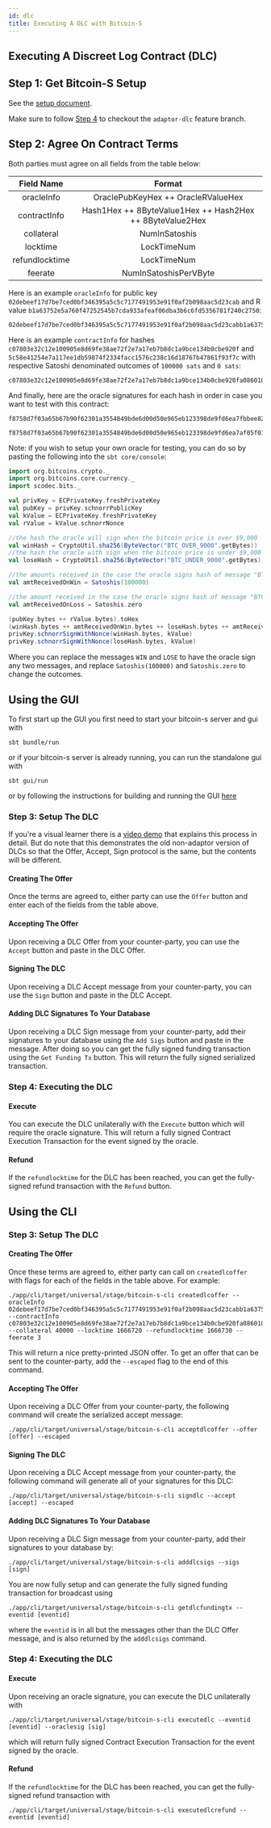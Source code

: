 ```yaml
---
id: dlc
title: Executing A DLC with Bitcoin-S
---
```


## Executing A Discreet Log Contract (DLC)

## Step 1: Get Bitcoin-S Setup

See the [setup document](../getting-setup).

Make sure to follow [Step 4](../getting-setup#step-4-optional-discreet-log-contract-branch) to checkout the `adaptor-dlc` feature branch.

## Step 2: Agree On Contract Terms

Both parties must agree on all fields from the table below:

|   Field Name   |                          Format                          |
| :------------: | :------------------------------------------------------: |
|   oracleInfo   |            OraclePubKeyHex ++ OracleRValueHex            |
|  contractInfo  | Hash1Hex ++ 8ByteValue1Hex ++ Hash2Hex ++ 8ByteValue2Hex |
|   collateral   |                      NumInSatoshis                       |
|    locktime    |                       LockTimeNum                        |
| refundlocktime |                       LockTimeNum                        |
|    feerate     |                  NumInSatoshisPerVByte                   |

Here is an example `oracleInfo` for public key `02debeef17d7be7ced0bf346395a5c5c7177491953e91f0af2b098aac5d23cab` and R value `b1a63752e5a760f47252545b7cda933afeaf06dba3b6c6fd5356781f240c2750`:

```bashrc
02debeef17d7be7ced0bf346395a5c5c7177491953e91f0af2b098aac5d23cabb1a63752e5a760f47252545b7cda933afeaf06dba3b6c6fd5356781f240c2750
```

Here is an example `contractInfo` for hashes `c07803e32c12e100905e8d69fe38ae72f2e7a17eb7b8dc1a9bce134b0cbe920f` and `5c58e41254e7a117ee1db59874f2334facc1576c238c16d18767b47861f93f7c` with respective Satoshi denominated outcomes of `100000 sats` and `0 sats`:

```bashrc
c07803e32c12e100905e8d69fe38ae72f2e7a17eb7b8dc1a9bce134b0cbe920fa0860100000000005c58e41254e7a117ee1db59874f2334facc1576c238c16d18767b47861f93f7c0000000000000000
```

And finally, here are the oracle signatures for each hash in order in case you want to test with this contract:

```bashrc
f8758d7f03a65b67b90f62301a3554849bde6d00d50e965eb123398de9fd6ea7fbbee821b7166028a6927282830c9452cfcf3c5716c57e43dd4069ca87625010
```

```bashrc
f8758d7f03a65b67b90f62301a3554849bde6d00d50e965eb123398de9fd6ea7af05f01f1ca852cf5454a7dc91cdad7903dc2e67ddb2b3bc9d61dabd8856aa6a
```

Note: if you wish to setup your own oracle for testing, you can do so by pasting the following into the `sbt core/console`:

```scala
import org.bitcoins.crypto._
import org.bitcoins.core.currency._
import scodec.bits._

val privKey = ECPrivateKey.freshPrivateKey
val pubKey = privKey.schnorrPublicKey
val kValue = ECPrivateKey.freshPrivateKey
val rValue = kValue.schnorrNonce

//the hash the oracle will sign when the bitcoin price is over $9,000
val winHash = CryptoUtil.sha256(ByteVector("BTC_OVER_9000".getBytes))
//the hash the oracle with sign when the bitcoin price is under $9,000
val loseHash = CryptoUtil.sha256(ByteVector("BTC_UNDER_9000".getBytes))

//the amounts received in the case the oracle signs hash of message "BTC_OVER_9000"
val amtReceivedOnWin = Satoshis(100000)

//the amount received in the case the oracle signs hash of message "BTC_UNDER_9000"
val amtReceivedOnLoss = Satoshis.zero

(pubKey.bytes ++ rValue.bytes).toHex
(winHash.bytes ++ amtReceivedOnWin.bytes ++ loseHash.bytes ++ amtReceivedOnLoss.bytes).toHex
privKey.schnorrSignWithNonce(winHash.bytes, kValue)
privKey.schnorrSignWithNonce(loseHash.bytes, kValue)
```

Where you can replace the messages `WIN` and `LOSE` to have the oracle sign any two messages, and replace `Satoshis(100000)` and `Satoshis.zero` to change the outcomes.

## Using the GUI

To first start up the GUI you first need to start your bitcoin-s server and gui with

```bashrc
sbt bundle/run
```

or if your bitcoin-s server is already running, you can run the standalone gui with

```bashrc
sbt gui/run
```

or by following the instructions for building and running the GUI [here](../getting-setup#step-5-setting-up-a-bitcoin-s-server-neutrino-node)

### Step 3: Setup The DLC

If you're a visual learner there is a [video demo](https://www.youtube.com/watch?v=zy1sL2ndcDg) that explains this process in detail. But do note that this demonstrates the old non-adaptor version of DLCs so that the Offer, Accept, Sign protocol is the same, but the contents will be different.


#### Creating The Offer

Once the terms are agreed to, either party can use the `Offer` button and enter each of the fields from the table above.

#### Accepting The Offer

Upon receiving a DLC Offer from your counter-party, you can use the `Accept` button and paste in the DLC Offer.

#### Signing The DLC

Upon receiving a DLC Accept message from your counter-party, you can use the `Sign` button and paste in the DLC Accept.

#### Adding DLC Signatures To Your Database

Upon receiving a DLC Sign message from your counter-party, add their signatures to your database using the `Add Sigs` button and paste in the message.
After doing so you can get the fully signed funding transaction using the `Get Funding Tx` button. This will return the fully signed serialized transaction.

### Step 4: Executing the DLC

#### Execute

You can execute the DLC unilaterally with the `Execute` button which will require the oracle signature.
This will return a fully signed Contract Execution Transaction for the event signed by the oracle.

#### Refund

If the `refundlocktime` for the DLC has been reached, you can get the fully-signed refund transaction with the `Refund` button.

## Using the CLI

### Step 3: Setup The DLC

#### Creating The Offer

Once these terms are agreed to, either party can call on `createdlcoffer` with flags for each of the fields in the table above. For example:

```bashrc
./app/cli/target/universal/stage/bitcoin-s-cli createdlcoffer --oracleInfo 02debeef17d7be7ced0bf346395a5c5c7177491953e91f0af2b098aac5d23cabb1a63752e5a760f47252545b7cda933afeaf06dba3b6c6fd5356781f240c2750 --contractInfo c07803e32c12e100905e8d69fe38ae72f2e7a17eb7b8dc1a9bce134b0cbe920fa0860100000000005c58e41254e7a117ee1db59874f2334facc1576c238c16d18767b47861f93f7c0000000000000000 --collateral 40000 --locktime 1666720 --refundlocktime 1666730 --feerate 3
```

This will return a nice pretty-printed JSON offer. To get an offer that can be sent to the counter-party, add the `--escaped` flag to the end of this command.

#### Accepting The Offer

Upon receiving a DLC Offer from your counter-party, the following command will create the serialized accept message:

```bashrc
./app/cli/target/universal/stage/bitcoin-s-cli acceptdlcoffer --offer [offer] --escaped
```

#### Signing The DLC

Upon receiving a DLC Accept message from your counter-party, the following command will generate all of your signatures for this DLC:

```bashrc
./app/cli/target/universal/stage/bitcoin-s-cli signdlc --accept [accept] --escaped
```

#### Adding DLC Signatures To Your Database

Upon receiving a DLC Sign message from your counter-party, add their signatures to your database by:

```bashrc
./app/cli/target/universal/stage/bitcoin-s-cli adddlcsigs --sigs [sign]
```

You are now fully setup and can generate the fully signed funding transaction for broadcast using

```bashrc
./app/cli/target/universal/stage/bitcoin-s-cli getdlcfundingtx --eventid [eventid]
```

where the `eventid` is in all but the messages other than the DLC Offer message, and is also returned by the `adddlcsigs` command.

### Step 4: Executing the DLC

#### Execute

Upon receiving an oracle signature, you can execute the DLC unilaterally with

```bashrc
./app/cli/target/universal/stage/bitcoin-s-cli executedlc --eventid [eventid] --oraclesig [sig]
```

which will return fully signed Contract Execution Transaction for the event signed by the oracle.

#### Refund

If the `refundlocktime` for the DLC has been reached, you can get the fully-signed refund transaction with

```bashrc
./app/cli/target/universal/stage/bitcoin-s-cli executedlcrefund --eventid [eventid]
```

